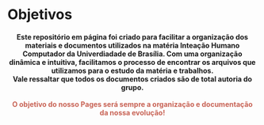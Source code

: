 # Objetivos

<h4 style="text-align: center">
  Este repositório em página foi criado para facilitar a organização dos materiais e documentos utilizados na matéria Inteação Humano Computador da Univerdiadade de Brasília. Com uma organização dinâmica e intuitiva, facilitamos o processo de encontrar os arquivos que utilizamos para o estudo da matéria e trabalhos. <br>
	Vale ressaltar que todos os documentos criados são de total autoria do grupo.<br>
     
<br>
	<div style="color:#c86355">O objetivo do nosso Pages será sempre a organização e documentação da nossa evolução!</div>
</h4>
